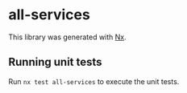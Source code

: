 # all-services

This library was generated with [Nx](https://nx.dev).


## Running unit tests

Run `nx test all-services` to execute the unit tests.

